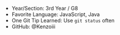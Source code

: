 - Year/Section: 3rd Year / G8
- Favorite Language: JavaScript, Java
- One Git Tip Learned: Use `git status` often
- GitHub: @Kenzoiii